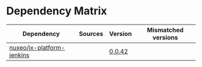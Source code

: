 # Dependency Matrix

Dependency | Sources | Version | Mismatched versions
---------- | ------- | ------- | -------------------
[nuxeo/jx-platform-jenkins](https://github.com/nuxeo/jx-platform-jenkins) |  | [0.0.42](https://github.com/nuxeo/jx-platform-jenkins/releases/tag/v0.0.42) | 
